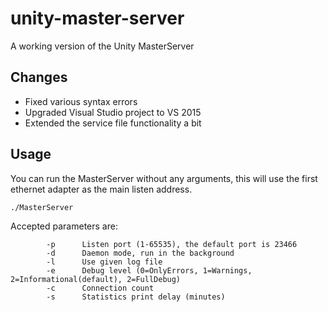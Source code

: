 # unity-master-server
A working version of the Unity MasterServer

Changes
--
- Fixed various syntax errors
- Upgraded Visual Studio project to VS 2015
- Extended the service file functionality a bit

Usage
-- 

You can run the MasterServer without any arguments, this will use the first ethernet adapter as the main listen address.
```
./MasterServer
```

Accepted parameters are:
```
        -p      Listen port (1-65535), the default port is 23466
        -d      Daemon mode, run in the background
        -l      Use given log file
        -e      Debug level (0=OnlyErrors, 1=Warnings, 2=Informational(default), 2=FullDebug)
        -c      Connection count
        -s      Statistics print delay (minutes)
```
